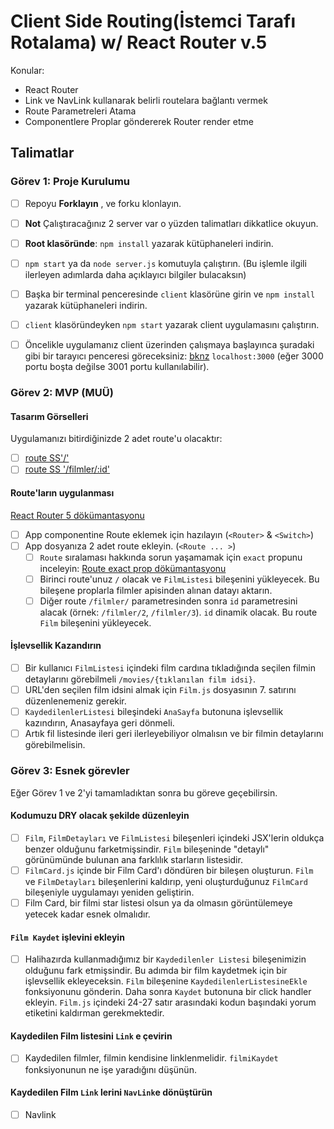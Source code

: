 # Client Side Routing(İstemci Tarafı Rotalama) w/ React Router v.5

Konular:

* React Router
* Link ve NavLink kullanarak belirli routelara bağlantı vermek
* Route Parametreleri Atama
* Componentlere Proplar göndererek Router render etme

## Talimatlar

### Görev 1: Proje Kurulumu

* [ ] Repoyu **Forklayın** , ve forku klonlayın.
* [ ] **Not** Çalıştıracağınız 2 server var o yüzden talimatları dikkatlice okuyun.
* [ ] **Root klasöründe**: `npm install` yazarak kütüphaneleri indirin.
* [ ] `npm start` ya da `node server.js` komutuyla çalıştırın. (Bu işlemle ilgili ilerleyen adımlarda daha açıklayıcı bilgiler bulacaksın)
* [ ] Başka bir terminal penceresinde `client` klasörüne girin ve `npm install` yazarak kütüphaneleri indirin.
* [ ] `client` klasöründeyken `npm start` yazarak client uygulamasını çalıştırın.

* [ ] Öncelikle uygulamanız client üzerinden çalışmaya başlayınca şuradaki gibi bir tarayıcı penceresi göreceksiniz:  [bknz](./Assets/filmler-anasayfa.png) `localhost:3000` (eğer 3000 portu boşta değilse 3001 portu kullanılabilir).

### Görev 2: MVP (MUÜ)

#### Tasarım Görselleri

Uygulamanızı bitirdiğinizde 2 adet route'u olacaktır:

* [ ] [route SS'/'](./Assets/ilk-route.png)
* [ ] [route SS '/filmler/:id'](./Assets/ikinci-route.png)

#### Route'ların uygulanması

[React Router 5 dökümantasyonu](https://v5.reactrouter.com/web/guides/quick-start)

* [ ] App componentine Route eklemek için hazılayın (`<Router>` & `<Switch>`)
* [ ] App dosyanıza 2 adet route ekleyin. (`<Route ... >`)
  * [ ] `Route` sıralaması hakkında sorun yaşamamak için `exact` propunu inceleyin: [Route exact prop dökümantasyonu](https://v5.reactrouter.com/web/api/Route/exact-bool)  
  * [ ] Birinci route'unuz `/` olacak ve `FilmListesi` bileşenini yükleyecek. Bu bileşene proplarla filmler apisinden alınan datayı aktarın.
  * [ ] Diğer route `/filmler/` parametresinden sonra `id` parametresini alacak (örnek: `/filmler/2`, `/filmler/3`). `id` dinamik olacak. Bu route `Film` bileşenini yükleyecek.

#### İşlevsellik Kazandırın

* [ ] Bir kullanıcı `FilmListesi` içindeki film cardına tıkladığında seçilen filmin detaylarını görebilmeli `/movies/{tıklanılan film idsi}`.
* [ ] URL'den seçilen film idsini almak için `Film.js` dosyasının 7. satırını düzenlenemeniz gerekir.
* [ ] `KaydedilenlerListesi` bileşindeki `AnaSayfa` butonuna işlevsellik kazındırın, Anasayfaya geri dönmeli.
* [ ] Artık fil listesinde ileri geri ilerleyebiliyor olmalısın ve bir filmin detaylarını görebilmelisin.

### Görev 3: Esnek görevler

Eğer Görev 1 ve 2'yi tamamladıktan sonra bu göreve geçebilirsin.

#### Kodumuzu DRY olacak şekilde düzenleyin

* [ ] `Film`, `FilmDetayları` ve `FilmListesi` bileşenleri içindeki JSX'lerin oldukça benzer olduğunu farketmişsindir. `Film` bileşeninde "detaylı" görünümünde bulunan ana farklılık starların listesidir.
* [ ] `FilmCard.js` içinde bir Film Card'ı döndüren bir bileşen oluşturun. `Film` ve `FilmDetayları` bileşenlerini kaldırıp, yeni oluşturduğunuz `FilmCard` bileşeniyle uygulamayı yeniden geliştirin.
* [ ] Film Card, bir filmi star listesi olsun ya da olmasın görüntülemeye yetecek kadar esnek olmalıdır.

#### `Film Kaydet` işlevini ekleyin

* [ ] Halihazırda kullanmadığımız bir `Kaydedilenler Listesi` bileşenimizin olduğunu fark etmişsindir. Bu adımda bir film kaydetmek için bir işlevsellik ekleyeceksin. `Film` bileşenine `KaydedilenlerListesineEkle` fonksiyonunu gönderin. Daha sonra `Kaydet` butonuna bir click handler ekleyin. `Film.js` içindeki 24-27 satır arasındaki kodun başındaki yorum etiketini kaldırman gerekmektedir.

#### Kaydedilen Film listesini `Link` e çevirin

* [ ] Kaydedilen filmler, filmin kendisine linklenmelidir. `filmiKaydet` fonksiyonunun ne işe yaradığını düşünün.

#### Kaydedilen Film `Link` lerini `NavLink`e dönüştürün

* [ ] Navlink
